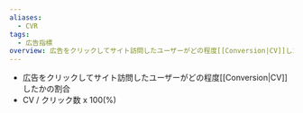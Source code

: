 ```yaml
---
aliases:
  - CVR
tags:
  - 広告指標
overview: 広告をクリックしてサイト訪問したユーザーがどの程度[[Conversion|CV]]したかの割合
---
```

- 広告をクリックしてサイト訪問したユーザーがどの程度[[Conversion|CV]]したかの割合
- CV / クリック数 x 100(%)